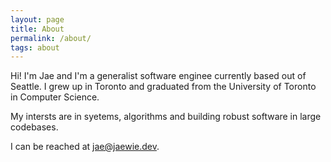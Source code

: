 ```yaml
---
layout: page
title: About
permalink: /about/
tags: about
---
```


Hi! I'm Jae and I'm a generalist software enginee currently based out of Seattle. I grew up in Toronto and graduated from the University of Toronto in Computer Science.

My intersts are in syetems, algorithms and building robust software in large codebases.

I can be reached at [jae@jaewie.dev](mailto:jae@jaewie.dev).
